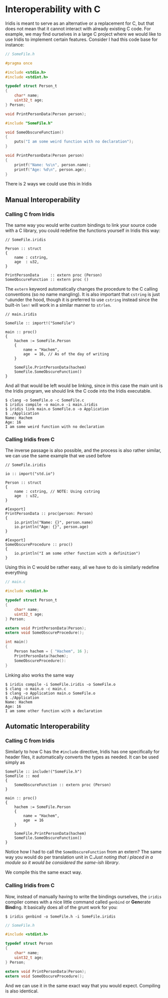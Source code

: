 # Interoperability with C

Iridis is meant to serve as an alternative or a replacement for C, but that does not mean that it cannot interact with already existing C code. For example, we may find ourselves in a large C project where we would like to use Iridis to implement certain features. Consider I had this code base for instance:

```c
// SomeFile.h

#pragma once

#include <stdio.h>
#include <stdint.h>

typedef struct Person_t
{
    char* name;
    uint32_t age;
} Person;

void PrintPersonData(Person person);
```

```c
#include "SomeFile.h"

void SomeObscureFunction()
{
    puts("I am some weird function with no declaration");
}

void PrintPersonData(Person person)
{
    printf("Name: %s\n", person.name);
    printf("Age: %d\n", person.age);
}
```

There is 2 ways we could use this in Iridis

## Manual Interoperability

### Calling C from Iridis

The same way you would write custom bindings to link your source code with a C library, you could redefine the functions yourself in Iridis this way:

```
// SomeFile.iridis

Person :: struct
{
    name : cstring,
    age  : u32,
}

PrintPersonData     :: extern proc (Person)
SomeObscureFunction :: extern proc ()
```

The `extern` keyword automatically changes the procedure to the C calling conventions (so no name mangling). It is also important that `cstring` is just `^u8`under the hood, though it is preferred to use `cstring` instead since the built-in `len!` will work in a similar manner to `strlen`. 

```iridis
// main.iridis

SomeFile :: import!("SomeFile")

main :: proc()
{
    hachem := SomeFile.Person
    {
        name = "Hachem",
        age  = 16, // As of the day of writing 
    }

    SomeFile.PrintPersonData(hachem)
    SomeFile.SomeObscureFunction()
}
```

And all that would be left would be linking, since in this case the main unit is the Iridis program, we should link the C code into the Iridis executable. 

```
$ clang -o SomeFile.o -c SomeFile.c
$ iridis compile -o main.o -i main.iridis
$ iridis link main.o SomeFile.o -o Application
$ ./Application
Name: Hachem
Age: 16
I am some weird function with no declaration
```

### Calling Iridis from C

The inverse passage is also possible, and the process is also rather similar, we can use the same example that we used before

```main.iridis
// SomeFile.iridis

io :: import("std.io")

Person :: struct
{
    name : cstring, // NOTE: Using cstring
    age  : u32,
}

#[export]
PrintPersonData :: proc(person: Person)
{
    io.println("Name: {}", person.name)
    io.println("Age: {}", person.age)
}

#[export]
SomeObscureProcedure :: proc()
{
    io.println("I am some other function with a definition")
}
```

Using this in C would be rather easy, all we have to do is similarly redefine everything

```c
// main.c

#include <stdint.h> 

typedef struct Person_t
{
    char* name;
    uint32_t age;
} Person;

extern void PrintPersonData(Person);
extern void SomeObscureProcedure();

int main()
{
    Person hachem = { "Hachem", 16 };
    PrintPersonData(hachem);
    SomeObscureProcedure():
}
```

Linking also works the same way

```
$ iridis compile -i SomeFile.iridis -o SomeFile.o
$ clang -o main.o -c main.c
$ clang -o Application main.o SomeFile.o
$ ./Application
Name: Hachem
Age: 16
I am some other function with a declaration
```

## Automatic Interoperability

### Calling C from Iridis

Similarly to how C has the `#include` directive, Iridis has one specifically for header files, it automatically converts the types as needed. It can be used simply as

```iridis
SomeFile :: include!("SomeFile.h")
SomeFile :: mod
{
    SomeObscureFunction :: extern proc (Person)
}

main :: proc()
{
    hachem := SomeFile.Person
    {
        name = "Hachem",
        age  = 16
    }

    SomeFile.PrintPersonData(hachem)
    SomeFile.SomeObscureFunction()
}
```

Notice how I had to call the `SomeObscureFunction` from an extern? The same way you would do per translation unit in C._Just noting that i placed in a module so it would be considered the same-ish library_.

We compile this the same exact way.

### Calling Iridis from C

Now, instead of manually having to write the bindings ourselves, the `iridis` compiler comes with a nice little command called `genbind` or **Gen**erate **Bind**ing. It basically does all of the grunt work for you:

```
$ iridis genbind -o SomeFile.h -i SomeFile.iridis
```

```c
// SomeFile.h

#include <stdint.h>

typedef struct Person
{
    char* name;
    uint32_t age;
} Person;

extern void PrintPersonData(Person);
extern void SomeObscureProcedure();
```

And we can use it in the same exact way that you would expect. Compiling is also identical.
